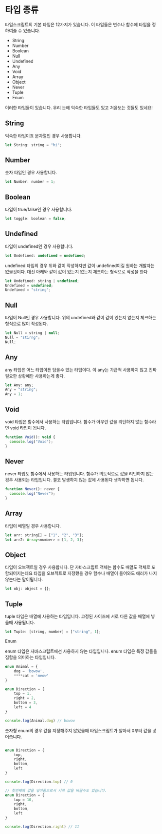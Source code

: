 # 타입 종류

타입스크립트의 기본 타입은 12가지가 있습니다. 이 타입들은 변수나 함수에 타입을 정하여줄 수 있습니다.

- String
- Number
- Boolean
- Null
- Undefined
- Any
- Void
- Array
- Object
- Never
- Tuple
- Enum

이러한 타입들이 있습니다. 우리 눈에 익숙한 타입들도 있고 처음보는 것들도 있네요!

## String

익숙한 타입이죠 문자열인 경우 사용합니다.

```jsx
let String: string = "hi";
```

## Number

숫자 타입인 경우 사용합니다.

```jsx
let Number: number = 1;
```

## Boolean

타입이 true/false인 경우 사용합니다.

```jsx
let toggle: boolean = false;
```

## Undefined

타입이 undefined인 경우 사용합니다.

```jsx
let Undefined: undefined = undefined;
```

undefined 타입의 경우 위와 같이 작성하지만 값이 undefined이길 원하는 개발자는 없을것이다. 대신 아래와 같이 값이 있는지 없는지 체크하는 형식으로 작성을 한다

```jsx
let Undefined: string | undefined;
Undefined = undefined;
Undefined = "string";
```

## Null

타입이 Null인 경우 사용합니다. 위의 undefined와 같이 값이 있는지 없는지 체크하는 형식으로 많이 작성된다.

```jsx
let Null = string | null;
Null = "stirng";
Null;
```

## Any

any 타입은 어느 타입이든 담을수 있는 타입이다. 이 any는 가급적 사용하지 않고 진짜 필요한 상황에만 사용하는게 좋다.

```jsx
let Any: any;
Any = "string";
Any = 1;
```

## Void

void 타입은 함수에서 사용하는 타입입니다. 함수가 아무런 값을 리턴하지 않는 함수라면 void 타입이 됩니다.

```jsx
function Void(): void {
  console.log("Void");
}
```

## Never

never 타입도 함수에서 사용하는 타입입니다. 함수가 의도적으로 값을 리턴하지 않는 경우 사용되는 타입입니다. 결코 발생하지 않는 값에 사용된다 생각하면 됩니다.

```jsx
function Never(): never {
  console.log("Never");
}
```

## Array

타입이 배열일 경우 사용합니다.

```jsx
let arr: string[] = ["1", "2", "3"];
let arr2: Array<number> = [1, 2, 3];
```

## Object

타입이 오브젝트일 경우 사용합니다. 단 자바스크립트 객체는 함수도 배열도 객체로 포함되어지는데요 타입을 오브젝트로 지정했을 경우 함수나 배열이 들어와도 에러가 나지 않는다는 말이됩니다.

```jsx
let obj: object = {};
```

## Tuple

tuple 타입은 배열에 사용하는 타입입니다. 고정된 사이즈에 서로 다른 값을 배열에 넣을때 사용됩니다.

```jsx
let Tuple: [string, number] = ["string", 1];
```

Enum

enum 타입은 자바스크립트에선 사용하지 않는 타입입니다. enum 타입은 특정 값들을 집합을 의미하는 타입입니다.

```jsx
enum Animal = {
	dog = 'bowow',
	****cat = 'meow'
}

enum Direction = {
	top = 1,
	right = 2,
	bottom = 3,
	left = 4
}

console.log(Animal.dog) // bowow
```

숫자형 enum의 경우 값을 지정해주지 않았을때 타입스크립트가 알아서 0부터 값을 넣어줍니다.

```jsx

enum Direction = {
	top,
	right,
	bottom,
	left
}

console.log(Direction.top) // 0

// 첫번째에 값을 넣어줌으로서 시작 값을 바꿀수도 있습니다.
enum Direction = {
	top = 10,
	right,
	bottom,
	left
}

console.log(Direction.right) // 11
```
